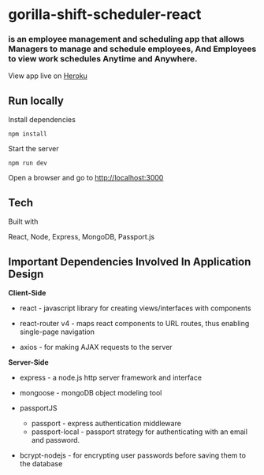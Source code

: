 # gorilla-shift-scheduler-react
### is an employee management and scheduling app that allows Managers to manage and schedule employees, And Employees to view work schedules Anytime and Anywhere.

View app live on [Heroku](https://gorilla-shift-scheduler.herokuapp.com/)

## Run locally
Install dependencies
```shell
npm install
```
Start the server
```shell
npm run dev
```
Open a browser and go to [http://localhost:3000](http://localhost:3000)

## Tech
Built with 

React, Node, Express, MongoDB, Passport.js

Important Dependencies Involved In Application Design
---
**Client-Side**

* react - javascript library for creating views/interfaces with components

* react-router v4 - maps react components to URL routes, thus enabling single-page navigation

* axios - for making AJAX requests to the server


**Server-Side**

* express - a node.js http server framework and interface

* mongoose - mongoDB object modeling tool

* passportJS
    * passport - express authentication middleware
    * passport-local - passport strategy for authenticating with an email and password.

* bcrypt-nodejs - for encrypting user passwords before saving them to the database

